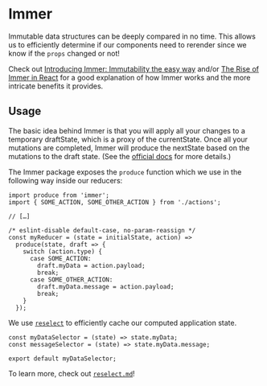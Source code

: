 # Immer

Immutable data structures can be deeply compared in no time. This allows us to
efficiently determine if our components need to rerender since we know if the
`props` changed or not!

Check out [Introducing Immer: Immutability the easy way](https://hackernoon.com/introducing-immer-immutability-the-easy-way-9d73d8f71cb3)
and/or [The Rise of Immer in React](https://www.netlify.com/blog/2018/09/12/the-rise-of-immer-in-react/)
for a good explanation of how Immer works and the more intricate benefits it provides.

## Usage

The basic idea behind Immer is that you will apply all your changes to a temporary
draftState, which is a proxy of the currentState. Once all your mutations are completed,
Immer will produce the nextState based on the mutations to the draft state. (See the
[official docs](https://github.com/mweststrate/immer) for more details.)

The Immer package exposes the `produce` function which we use in the following way inside our reducers:

```JS
import produce from 'immer';
import { SOME_ACTION, SOME_OTHER_ACTION } from './actions';

// […]

/* eslint-disable default-case, no-param-reassign */
const myReducer = (state = initialState, action) =>
  produce(state, draft => {
    switch (action.type) {
      case SOME_ACTION:
        draft.myData = action.payload;
        break;
      case SOME_OTHER_ACTION:
        draft.myData.message = action.payload;
        break;
    }
  });
```

We use [`reselect`](reselect.md) to efficiently cache our computed application
state.

```JS
const myDataSelector = (state) => state.myData;
const messageSelector = (state) => state.myData.message;

export default myDataSelector;
```

To learn more, check out [`reselect.md`](reselect.md)!
